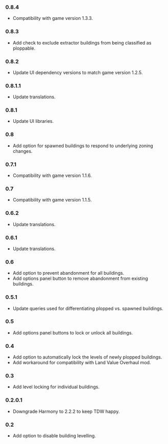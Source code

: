 ### 0.8.4
- Compatibility with game version 1.3.3.

### 0.8.3
- Add check to exclude extractor buildings from being classified as ploppable.

### 0.8.2
- Update UI dependency versions to match game version 1.2.5.

### 0.8.1.1
- Update translations.

### 0.8.1
- Update UI libraries.

### 0.8
- Add option for spawned buildings to respond to underlying zoning changes.

### 0.7.1
- Compatibility with game version 1.1.6.

### 0.7
- Compatibility with game version 1.1.5.

### 0.6.2
- Update translations.

### 0.6.1
- Update translations.

### 0.6
- Add option to prevent abandonment for all buildings.
- Add options panel button to remove abandonment from existing buildings.

### 0.5.1
- Update queries used for differentiating plopped vs. spawned buildings.

### 0.5
- Add options panel buttons to lock or unlock all buildings.

### 0.4
- Add option to automatically lock the levels of newly plopped buildings.
- Add workaround for compatibility with Land Value Overhaul mod.

### 0.3
- Add level locking for individual buildings.

### 0.2.0.1
- Downgrade Harmony to 2.2.2 to keep TDW happy.

### 0.2
- Add option to disable building levelling.